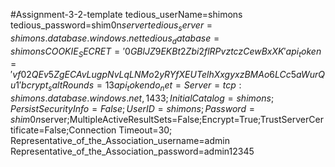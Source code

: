 #Assignment-3-2-template
tedious_userName=shimons
tedious_password=shim0n$server
tedious_server=shimons.database.windows.net
tedious_database=shimons
COOKIE_SECRET='0GBlJZ9EKBt2Zbi2flRPvztczCewBxXK'
api_token='vf02QEv5ZgECAvLugpNvLqLNMo2yRYfXEUTelhXxgyxzBMAo6LCc5aWurQu1'
bcrypt_saltRounds=13
api_tokendo_net=Server=tcp:shimons.database.windows.net,1433;Initial Catalog=shimons;Persist Security Info=False;User ID=shimons;Password=shim0n$server;MultipleActiveResultSets=False;Encrypt=True;TrustServerCertificate=False;Connection Timeout=30;
Representative_of_the_Association_username=admin
Representative_of_the_Association_password=admin12345